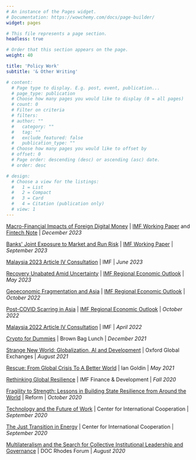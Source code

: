 ```yaml
---
# An instance of the Pages widget.
# Documentation: https://wowchemy.com/docs/page-builder/
widget: pages

# This file represents a page section.
headless: true

# Order that this section appears on the page.
weight: 40

title: 'Policy Work'
subtitle: '& Other Writing'

# content:
  # Page type to display. E.g. post, event, publication...
  # page_type: publication
  # Choose how many pages you would like to display (0 = all pages)
  # count: 0
  # Filter on criteria
  # filters:
  # author: ""
  #   category: ""
  #   tag: ""
  #   exclude_featured: false
  #   publication_type: ""
  # Choose how many pages you would like to offset by
  # offset: 0
  # Page order: descending (desc) or ascending (asc) date.
  # order: desc

# design:
  # Choose a view for the listings:
  #   1 = List
  #   2 = Compact
  #   3 = Card
  #   4 = Citation (publication only)
  # view: 1
---
```


[Macro-Financial Impacts of Foreign Digital Money](https://www.imf.org/-/media/Files/Publications/WP/2023/English/wpiea2023249-print-pdf.ashx) | [IMF Working Paper](https://www.imf.org/en/Publications/WP/Issues/2023/12/05/Macro-Financial-Impacts-of-Foreign-Digital-Money-542034) and [Fintech Note](https://www.imf.org/en/Publications/fintech-notes/Issues/2023/12/05/Macro-Financial-Implications-of-Foreign-Crypto-Assets-for-Small-Developing-Economies-541440) | *December 2023*

[Banks' Joint Exposure to Market and Run Risk](https://www.imf.org/-/media/Files/Publications/WP/2023/English/wpiea2023200-print-pdf.ashx) | [IMF Working Paper](https://www.imf.org/en/Publications/WP/Issues/2023/09/23/Banks-Joint-Exposure-to-Market-and-Run-Risk-539390) | *September 2023*

[Malaysia 2023 Article IV Consultation](https://www.imf.org/en/Publications/CR/Issues/2023/05/31/Malaysia-2023-Article-IV-Consultation-Press-Release-and-Staff-Report-533968) | IMF | *June 2023*

[Recovery Unabated Amid Uncertainty](https://www.imf.org/-/media/Files/Publications/REO/APD/2023/April/English/text.ashx) | [IMF Regional Economic Outlook](https://www.imf.org/en/Publications/REO/APAC/Issues/2023/04/11/regional-economic-outlook-for-asia-and-pacific-april-2023) | *May 2023* 

[Geoeconomic Fragmentation and Asia](https://www.imf.org/en/Publications/REO/APAC/Issues/2022/10/13/regional-economic-outlook-for-asia-and-pacific-october-2022#Chapter-3:-Asia-and-the-Growing-Risk-of-Geoeconomic-Fragmentation) | [IMF Regional Economic Outlook](https://www.imf.org/en/Publications/REO/APAC/Issues/2022/10/13/regional-economic-outlook-for-asia-and-pacific-october-2022) | *October 2022* 

[Post-COVID Scarring in Asia](https://www.imf.org/en/Publications/REO/APAC/Issues/2022/10/13/regional-economic-outlook-for-asia-and-pacific-october-2022#Chapter-2:-Medium-Term-Output-Losses-after-COVID-19-in-Asia:-The-Role-of-Corporate-Debt-and-Digitalization) | [IMF Regional Economic Outlook](https://www.imf.org/en/Publications/REO/APAC/Issues/2022/10/13/regional-economic-outlook-for-asia-and-pacific-october-2022) | *October 2022* 

[Malaysia 2022 Article IV Consultation](https://www.imf.org/en/Publications/CR/Issues/2022/04/28/Malaysia-2022-Article-IV-Consultation-Press-Release-Staff-Report-and-Statement-by-the-517398) | IMF | *April 2022*

[Crypto for Dummies](https://copestake.info/uploads/otherwriting/crypto_for_dummies.pdf) | Brown Bag Lunch | *December 2021*

[Strange New World: Globalization, AI and Development](https://copestake.info/uploads/otherwriting/strange_new_world.pdf) | Oxford Global Exchanges | *August 2021*

[Rescue: From Global Crisis To A Better World](https://www.hachette.co.uk/titles/ian-goldin/rescue/9781529366884/?v2=true) | Ian Goldin | *May 2021*

[Rethinking Global Resilience](https://www.imf.org/external/pubs/ft/fandd/2020/09/rethinking-global-resilience-ian-goldin.htm) | IMF Finance & Development | *Fall 2020*

[Fragility to Strength: Lessons in Building State Resilience from Around the World](https://copestake.info/uploads/otherwriting/reform_final.pdf) | Reform | *October 2020*

[Technology and the Future of Work](https://copestake.info/uploads/otherwriting/technology_and_the_future_of_work.pdf) | Center for International Cooperation | *September 2020*

[The Just Transition in Energy](https://copestake.info/uploads/otherwriting/the_just_transition_in_energy.pdf) | Center for International Cooperation | *September 2020*

[Multilateralism and the Search for Collective Institutional Leadership and Governance](https://copestake.info/uploads/otherwriting/doc_rhodes_final.pdf) | DOC Rhodes Forum | *August 2020*



